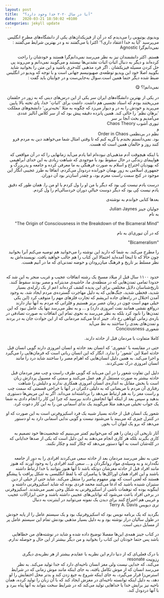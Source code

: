 ```yaml
---
layout: post
title:  "آیا در سال ۲۰۲۰ خدا وجود دارد؟"
date:   2020-03-21 18:50:02 +0100
categories: jekyll update
---
```


<div dir="rtl">
ویدیوی یوتیوبی را می‌دیدم که در آن از فیزیکدان‌های یکی از دانشگاه‌های مطرح انگلیس می‌پرسید ٬آیا به خدا اعتقاد داری؟٬ اکثرا یا می‌گفتند نه و در بهترین شرایط می‌گفتند
:
<div class="tooltip">
نمی‌دانم‌گرا
  <span class="tooltiptext">Agnostic</span>
</div> 


هستم.
 اکثر دانشمندان نیز به نظر می‌رسد نمی‌دانم‌گرا هستند و خودشان را راحت کرده‌اند و دیگر به دنبال اثباتِ اثبات نشدنی‌ها نیستند و می‌گویند نمی‌دانم و می‌روند پی حل کردن مسیله فیزیکشان . اگر فرد مذهبی کله‌خری باشید و این متن را بخوانید شاید بگویید اصلا خود این ویدیو توطعه‌ی صهیونیسم جهانی است و با توجه که ویدیو در انگلیس ضبط شده دیگر حتما همین است.سوال به‌جایی‌ست و در جوابتان باید گفت : 
 
 

<div class="tooltip">
نمی‌دانم!؟
  <span class="tooltiptext">😋</span>
</div> 


 </div>
<br>

<div dir="rtl">
در یکی از بهترین دانشگاه‌های ایران سر یکی از این درس‌های دینی که به زور در حلقمان می‌ریختند بودم که استاد نچسبی هم داشت. داشت برای ٬اثباتِ٬ خدا، پای تخته بالا پایین می‌پرید و خودش را به در و دیوار می‌زد که چگونه به مثلا ٬نخبه‌ترین٬ دانشجوهای مملکت ٬برهان نظم٬ را حالی کند. همین پانزده دقیقه پیش بود که از سر کلاس آنالیز عددی می‌آمدیم و بحث آنجا بر سر 

<div class="tooltip">
تیوری آشوب
  <span class="tooltiptext">Chaos Theory</span>
</div> 
و

<div class="tooltip">
نظم در بی‌نظمی
  <span class="tooltiptext">Order in Chaos</span>
</div> 
بود.
نمی‌دانستم بخندم یا گریه کنم که تا وقتی امثال شما می‌خواهند دین به مردم فرو کنند روز و حالمان همین است که هست.
</div>

<br>

<div dir=rtl>
با اینکه هیچوقت آدم مذهبی‌ای نبوده‌ام اما یادم می‌آید زمانهایی را که در آن مواقعی که هواپیمای زندگی در حال سقوط بود با موجودی که شباهت زیادی به این خدای ابراهیمی که یهودیان اختراع و اسلام  به صورت فرهنگی به ما معرفی کرده و جامعه و پدربزرگ و جمهوری اسلامی به زور بهمان خورانده دردودل می‌کردم، اتفاقا به طرز عجیبی انگار این موجود در کنج سمت راست مغزم بود، و چقدر آسان‌تر بود آن دوران.

درست یادم نیست کِی بود که دیگر یا من او را ول کردم یا او من را.
همان طور که دقیق یادم نیست کِی بود که دیگر دوست خیالیِ دوران خردسالی‌ام را ول کردم. 

بعدها کتابی خواندم  به نوشته‌ی


<div class="tooltip">
 جولیان جینز
  <span class="tooltiptext">Julian Jaynes</span>
</div> 
به نام

"The Origin of Consciousness in the Breakdown of the Bicameral Mind"

که در آن
 تیوری‌ای به نام 

"Bicameralism"

را مطرح می‌کند.
به شما که دارید این نوشته را می‌خوانید هم توصیه می‌کنم آنرا بخوانید چون حالا که تا اینجا آمده‌اید احتمالا این کتاب را هم جالب خواهید یافت. نویسنده‌اش به نظر مسلط بر تاریخ و فرهنگ میان‌رودان و حوضه تمدنی‌ای که ما در آنیم هست.

</div>
<br>

<div dir="rtl">
حدود ۱۱۰۰ سال قبل از میلاد مسیح یک رشته اتفاقات عجیب و غریب منجر به این شد که حدودا تمامی تمدن‌هایی که در منطقه‌ی ما، حاشیه‌ی مدیترانه  و مصر بودند سقوط کنند. تاریخ‌شناسان دلایل مختلفی برای این پدیده کشف کرده‌اند اعم از یک زلزله‌ی بسیار شدید، قحطی شدید، جنگ‌هایی که یه دلیل مهاجرت گسترده‌ی مردم ایجاد شد، به وجود آمدن اختلال در راه‌های جاده ابریشم که تجارت فلزهای مهم را متوقف کرد
(این یکی خیلی مهم است چون در زمان عصر برنز هستیم و فلزاتی که مردم به آنها نیاز دارند درواقع نقشی همانند نفت امروزی دارد)
 و ... و به نظر می‌رسد تنها یک عامل نبود که این تمدن‌ها را نابود کرد بلکه به نظر می‌رسد به نحوی تمام این اتفاقات به صورت تصادفی در بازه‌ی زمانی کوتاهی رخ داد. جینز ادعا می‌کند مردمانی که از این حوادث جان به در بردند و تمدن‌های بعدی را ساختند به نظ می‌آید

<div class="tooltip">
 شعوری 
  <span class="tooltiptext">Conciousness</span>
</div> 

کاملا متفاوت با مردمان قبل از حادثه دارند.

حتی در مقایسه با ٬شعوری٬ که انسان بعد حادثه و انسان امروزی دارند گویی انسان قبل حادثه اصلا این ٬شعور٬ را ندارد. انگار که این انسان رباتی است که فرمان‌هایی را می‌گیرد و اجرا می‌کند. به همین دلیل انسان‌هایی که اهرام مصر را ساختند شاید درد را مانند انسان امروزی درک نمی‌کردند.

دلیل این تفاوت شعور را در این می‌یابد که گویی طرف راست و چب مغز مردمان قبل حادثه بیشتر به صورت مستقل از هم عمل می‌کنند و سمتی که مسیول پردازش زبان است با بخش مقابل به اندازه‌ی انسان امروزی همکاری ندارند و دلیلش را شباهت رفتاری آن مردم با مریضانی که به دلیلی دکتران در آنها با جراحی قسمتی که سمت چب و راست مغز را به هم ارتباط می‌دهد را برداشته‌اند می‌داند. اگر به این مریض‌ها دستوری بدهید و سپس بعد از اینکه آنها انجامش دادند بپرسید که چرا این کار را انجام دادی به شما یک جواب تخیلی می‌دهند مثلا می‌گویند یک ندای آسمانی من را به این کار دعوت کرد.

شعور یک انسان قبل از حادثه بسیار شبیه یک فرد اسکیزوفرنی است به این صورت که او در کنترل چیزی که می‌بیند یا می‌شنود نیست و گویی ندایی آسمانی دارد به او دستور می‌دهد که برو یک لیوان آب بخور.

آثار تاریخی آن زمان را هم که می‌خوانیم کمتر می‌بینیم که شخصیت‌ها خود تصمیم به کاری بگیرند بلکه هر کاری انجام می‌دهند به این دلیل است که یکی از صدها خدایانی که در کله‌شان است به آنها دستور می‌دهد که چکار کنند و چکار نکنند.
</div>
<br>

<div dir="rtl">
حتی به نظر می‌رسد مردمان بعد از حادثه سعی می‌کردند افرادی را به دور از جامعه نگه‌دارند و به وسیله‌ی مواد روانگردان و ... سعی کنند افرادی را به وجود آورند که هنوز مانند افراد قبل از حادثه مغزشان دوتکه باشد تا آنها هنوز بتوانند با خدا ارتباط داشته باشند و این افراد همان اوراکل‌ها یا پیامبران که با لفظ انگلیسی به شکل پرافت یا پیشگو هستند که لغتی است که بهتر مفهوم پیامبر را منتقل می‌کند. شاید حتی از خیلی از دین ستیزان شنیده باشید که ادعا می‌کنند محمد فردی بوده که شاید اسکیزوفرنی داشته و اینگونه بوده که توهمات ناشی از اسکیزوفرنی به شکل وحی تعبیر می‌شدند. اسکیزوفرنی در برخی افراد باعث می‌شود که توانایی‌های عجیبی داشته باشند و حتی ابزارآلات عجیب و غریبی هم اختراع کنند برای دیدن یک نمونه می‌توانید در اینترنت به دنبال

 
<div class="tooltip">
 تری دیویس
  <span class="tooltiptext">Terry A. Davis</span>
</div> 

 بگردید که یک برنامه نویس بود که اسکیزوفرنیک بود و یک سیستم عامل را از پایه خودش در طول سالیان دراز نوشته بود و به دلیل بسیار مذهبی بودنش تمام این سیستم عامل پر از مسایل دینی است.


در کتاب جینز همه‌ی این‌ها مفصلا توضیح داده شده و شاید در نوشته‌های من خطاهایی باشد پس حتما خودتان این کتاب را بخوانید و من دیگر بیشتر از این حال و حوصله ندارم.

</div>
<br>

<!-- <div dir="rtl">
کسانی که یک آلت موسیقی می‌نوازند یا ورزشی را انجام می‌دهند شاید درک کنند که اگر از آنها بپرسی چگونه این کار را می‌کنی نمی‌توانند پاسخ دهند یا اگر هنگام نواختن ساز بخواهند به هر نت که می‌نوازند در ذهنشان تمرکز کنند اتفاقا دیگر نمی‌توانند به خوبی وقتی که اصلا انگار روی
 <div class="tooltip">
تنظیم خودکار
  <span class="tooltiptext">Auto Pilot</span>
</div> 

  هستند بنوازند

</div>
<br> -->


<div dir="rtl">
با درک فعلی‌ای که از دنیا دارم این نظریه با عقایدم بیشتر از  هر نظریه‌ی دیگری


 <div class="tooltip">
 رِزونِیت
  <span class="tooltiptext">resonate</span>
</div> 
  می‌کند، که خدایی نیست ولی مغز انسان ناحیه‌ای دارد که خدا تولید می‌کند.‌ به نظر می‌رسد انسان که از موش تکامل یافته، به جای اینکه مانند موش زمانی که در شرایط استرس‌زا قرار می‌گیرد، به جای اینکه شروع به جیغ زدن کند و بدتر محل اختفایش را لو دهد، به دلیل اینکه توانسته ناحیه‌ای در مغزش ایجاد کند که با آن زبان را تولید کرده، همان ناحیه نیز برایش خدا یا خداهایی تولید می‌کند که در شرایط سخت بتواند به آنها پناه ببرد و با آنها دردودل کند.
</div>